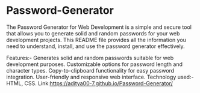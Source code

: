 # Password-Generator
The Password Generator for Web Development is a simple and secure tool that allows you to generate solid and random passwords for your web development projects. This README file provides all the information you need to understand, install, and use the password generator effectively.

Features:-
Generates solid and random passwords suitable for web development purposes.
Customizable options for password length and character types.
Copy-to-clipboard functionality for easy password integration.
User-friendly and responsive web interface.
Technology used:- HTML, CSS.
Link:https://aditya00-7.github.io/Password-Generator/
